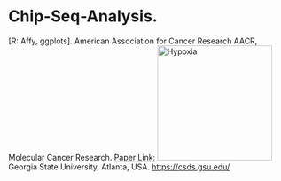 # Chip-Seq-Analysis.
[R: Affy, ggplots].
American Association for Cancer Research AACR, Molecular Cancer Research. [Paper Link:](https://pubmed.ncbi.nlm.nih.gov/34933912/)
<img width="207" alt="Hypoxia" src="https://github.com/spawar2/Chip-Seq-Analysis/assets/25118302/28b543a0-72a3-4cdc-89a0-388c79111048">
Georgia State University, Atlanta, USA.
https://csds.gsu.edu/
